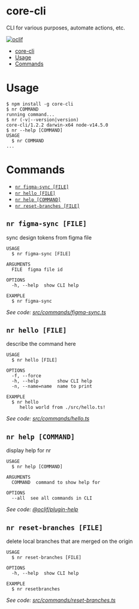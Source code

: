 # core-cli

CLI for various purposes, automate actions, etc.

[![oclif](https://img.shields.io/badge/cli-oclif-brightgreen.svg)](https://oclif.io)

<!-- toc -->
* [core-cli](#core-cli)
* [Usage](#usage)
* [Commands](#commands)
<!-- tocstop -->

# Usage

<!-- usage -->
```sh-session
$ npm install -g core-cli
$ nr COMMAND
running command...
$ nr (-v|--version|version)
core-cli/1.2.2 darwin-x64 node-v14.5.0
$ nr --help [COMMAND]
USAGE
  $ nr COMMAND
...
```
<!-- usagestop -->

# Commands

<!-- commands -->
* [`nr figma-sync [FILE]`](#nr-figma-sync-file)
* [`nr hello [FILE]`](#nr-hello-file)
* [`nr help [COMMAND]`](#nr-help-command)
* [`nr reset-branches [FILE]`](#nr-reset-branches-file)

## `nr figma-sync [FILE]`

sync design tokens from figma file

```
USAGE
  $ nr figma-sync [FILE]

ARGUMENTS
  FILE  figma file id

OPTIONS
  -h, --help  show CLI help

EXAMPLE
  $ nr figma-sync
```

_See code: [src/commands/figma-sync.ts](https://github.com/newrade/newrade-core/tree/master/packages/core-design-system/blob/v1.2.2/src/commands/figma-sync.ts)_

## `nr hello [FILE]`

describe the command here

```
USAGE
  $ nr hello [FILE]

OPTIONS
  -f, --force
  -h, --help       show CLI help
  -n, --name=name  name to print

EXAMPLE
  $ nr hello
     hello world from ./src/hello.ts!
```

_See code: [src/commands/hello.ts](https://github.com/newrade/newrade-core/tree/master/packages/core-design-system/blob/v1.2.2/src/commands/hello.ts)_

## `nr help [COMMAND]`

display help for nr

```
USAGE
  $ nr help [COMMAND]

ARGUMENTS
  COMMAND  command to show help for

OPTIONS
  --all  see all commands in CLI
```

_See code: [@oclif/plugin-help](https://github.com/oclif/plugin-help/blob/v3.2.0/src/commands/help.ts)_

## `nr reset-branches [FILE]`

delete local branches that are merged on the origin

```
USAGE
  $ nr reset-branches [FILE]

OPTIONS
  -h, --help  show CLI help

EXAMPLE
  $ nr resetbranches
```

_See code: [src/commands/reset-branches.ts](https://github.com/newrade/newrade-core/tree/master/packages/core-design-system/blob/v1.2.2/src/commands/reset-branches.ts)_
<!-- commandsstop -->
